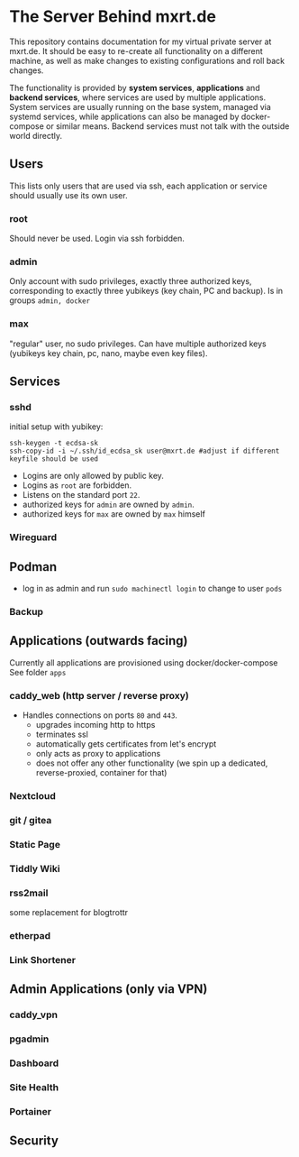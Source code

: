 # The Server Behind mxrt.de

This repository contains documentation for my virtual private server at mxrt.de.
It should be easy to re-create all functionality on a different machine, as well as make changes to existing configurations
and roll back changes.

The functionality is provided by **system services**, **applications** and **backend services**, where services are used by multiple applications.
System services are usually running on the base system, managed via systemd services, while applications can also be managed by docker-compose or similar means. Backend services must not talk with the outside world directly.

## Users

This lists only users that are used via ssh, each application or service should usually use its
own user.

### root

Should never be used. Login via ssh forbidden.

### admin

Only account with sudo privileges, exactly three authorized keys, corresponding to exactly three yubikeys (key chain, PC and backup).
Is in groups `admin, docker`

### max

"regular" user, no sudo privileges. Can have multiple authorized keys 
(yubikeys key chain, pc, nano, maybe even key files).


## Services

### sshd

initial setup with yubikey: 

```
ssh-keygen -t ecdsa-sk
ssh-copy-id -i ~/.ssh/id_ecdsa_sk user@mxrt.de #adjust if different keyfile should be used
```

- Logins are only allowed by public key. 
- Logins as `root` are forbidden.
- Listens on the standard port `22`.
- authorized keys for `admin` are owned by `admin`.
- authorized keys for `max` are owned by `max` himself




### Wireguard


## Podman

* log in as admin and run `sudo machinectl login` to change to user `pods`


### Backup


## Applications (outwards facing)

Currently all applications are provisioned using docker/docker-compose
See folder `apps`

### caddy_web (http server / reverse proxy)

- Handles connections on ports `80` and `443`.
    - upgrades incoming http to https
    - terminates ssl
    - automatically gets certificates from let's encrypt
    - only acts as proxy to applications
    - does not offer any other functionality (we spin up a dedicated, reverse-proxied, container for that)

### Nextcloud

### git / gitea





### Static Page

### Tiddly Wiki

### rss2mail

some replacement for blogtrottr


### etherpad

### Link Shortener


## Admin Applications (only via VPN)

### caddy_vpn

### pgadmin

### Dashboard

### Site Health

### Portainer

## Security

